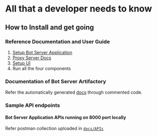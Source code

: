 # All that a developer needs to know

## How to Install and get going

### Reference Documentation and User Guide

1. [Setup Bot Server Application](../backend-service/bot_server/README.md)
2. [Proxy Server Docs](/backend-service/bot_proxy_server/docs/alldocs.md)
3. [Setup UI](../ui/classroom-bot-ui/README.md)
4. Run all the four components

### Documentation of Bot Server Artifactory

Refer the automatically generated [docs](https://prithvipatl.github.io/html/) through commented code.


### Sample API endpoints

#### Bot Server Application APIs running on 8000 port locally

Refer postman collection uploaded in [`docs/APIs`](./APIs/Test%20Cases.postman_collection.json)

